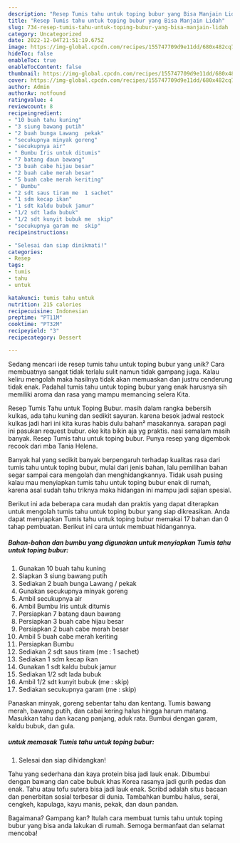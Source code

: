 ```yaml
---
description: "Resep Tumis tahu untuk toping bubur yang Bisa Manjain Lidah"
title: "Resep Tumis tahu untuk toping bubur yang Bisa Manjain Lidah"
slug: 734-resep-tumis-tahu-untuk-toping-bubur-yang-bisa-manjain-lidah
category: Uncategorized
date: 2022-12-04T21:51:19.675Z
image: https://img-global.cpcdn.com/recipes/155747709d9e11dd/680x482cq70/tumis-tahu-untuk-toping-bubur-foto-resep-utama.jpg
hideToc: false
enableToc: true
enableTocContent: false
thumbnail: https://img-global.cpcdn.com/recipes/155747709d9e11dd/680x482cq70/tumis-tahu-untuk-toping-bubur-foto-resep-utama.jpg
cover: https://img-global.cpcdn.com/recipes/155747709d9e11dd/680x482cq70/tumis-tahu-untuk-toping-bubur-foto-resep-utama.jpg
author: Admin
authorAv: notfound
ratingvalue: 4
reviewcount: 8
recipeingredient:
- "10 buah tahu kuning"
- "3 siung bawang putih"
- "2 buah bunga Lawang  pekak"
- "secukupnya minyak goreng"
- "secukupnya air"
- " Bumbu Iris untuk ditumis"
- "7 batang daun bawang"
- "3 buah cabe hijau besar"
- "2 buah cabe merah besar"
- "5 buah cabe merah keriting"
- " Bumbu"
- "2 sdt saus tiram me  1 sachet"
- "1 sdm kecap ikan"
- "1 sdt kaldu bubuk jamur"
- "1/2 sdt lada bubuk"
- "1/2 sdt kunyit bubuk me  skip"
- "secukupnya garam me  skip"
recipeinstructions:

- "Selesai dan siap dinikmati!"
categories:
- Resep
tags:
- tumis
- tahu
- untuk

katakunci: tumis tahu untuk 
nutrition: 215 calories
recipecuisine: Indonesian
preptime: "PT11M"
cooktime: "PT32M"
recipeyield: "3"
recipecategory: Dessert

---
```





Sedang mencari ide resep tumis tahu untuk toping bubur yang unik? Cara membuatnya sangat tidak terlalu sulit namun tidak gampang juga. Kalau keliru mengolah maka hasilnya tidak akan memuaskan dan justru cenderung tidak enak. Padahal tumis tahu untuk toping bubur yang enak harusnya sih memiliki aroma dan rasa yang mampu memancing selera Kita.





Resep Tumis Tahu untuk Toping Bubur. masih dalam rangka bebersih kulkas, ada tahu kuning dan sedikit sayuran. karena besok jadwal restock kulkas jadi hari ini kita kuras habis dulu bahan² masakannya. sarapan pagi ini pasukan request bubur. oke kita bikin aja yg praktis. nasi semalam masih banyak. Resep Tumis tahu untuk toping bubur. Punya resep yang digembok recook dari mba Tania Helena.

Banyak hal yang sedikit banyak berpengaruh terhadap kualitas rasa dari tumis tahu untuk toping bubur, mulai dari jenis bahan, lalu pemilihan bahan segar sampai cara mengolah dan menghidangkannya. Tidak usah pusing kalau mau menyiapkan tumis tahu untuk toping bubur enak di rumah, karena asal sudah tahu triknya maka hidangan ini mampu jadi sajian spesial.






Berikut ini ada beberapa cara mudah dan praktis yang dapat diterapkan untuk mengolah tumis tahu untuk toping bubur yang siap dikreasikan. Anda dapat menyiapkan Tumis tahu untuk toping bubur memakai 17 bahan dan 0 tahap pembuatan. Berikut ini cara untuk membuat hidangannya.

<!--inarticleads1-->

##### Bahan-bahan dan bumbu yang digunakan untuk menyiapkan Tumis tahu untuk toping bubur:

1. Gunakan 10 buah tahu kuning
1. Siapkan 3 siung bawang putih
1. Sediakan 2 buah bunga Lawang / pekak
1. Gunakan secukupnya minyak goreng
1. Ambil secukupnya air
1. Ambil  Bumbu Iris untuk ditumis
1. Persiapkan 7 batang daun bawang
1. Persiapkan 3 buah cabe hijau besar
1. Persiapkan 2 buah cabe merah besar
1. Ambil 5 buah cabe merah keriting
1. Persiapkan  Bumbu
1. Sediakan 2 sdt saus tiram (me : 1 sachet)
1. Sediakan 1 sdm kecap ikan
1. Gunakan 1 sdt kaldu bubuk jamur
1. Sediakan 1/2 sdt lada bubuk
1. Ambil 1/2 sdt kunyit bubuk (me : skip)
1. Sediakan secukupnya garam (me : skip)


Panaskan minyak, goreng sebentar tahu dan kentang. Tumis bawang merah, bawang putih, dan cabai kering halus hingga harum matang. Masukkan tahu dan kacang panjang, aduk rata. Bumbui dengan garam, kaldu bubuk, dan gula. 

<!--inarticleads2-->

#####  untuk memasak Tumis tahu untuk toping bubur:


1. Selesai dan siap dihidangkan!

Tahu yang sederhana dan kaya protein bisa jadi lauk enak. Dibumbui dengan bawang dan cabe bubuk khas Korea rasanya jadi gurih pedas dan enak. Tahu atau tofu sutera bisa jadi lauk enak. Scribd adalah situs bacaan dan penerbitan sosial terbesar di dunia. Tambahkan bumbu halus, serai, cengkeh, kapulaga, kayu manis, pekak, dan daun pandan. 

Bagaimana? Gampang kan? Itulah cara membuat tumis tahu untuk toping bubur yang bisa anda lakukan di rumah. Semoga bermanfaat dan selamat mencoba!
